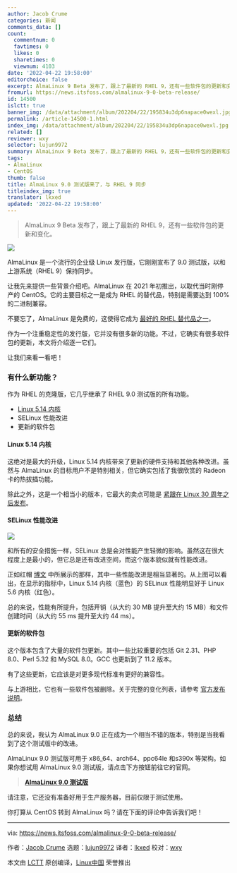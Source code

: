 ```yaml
---
author: Jacob Crume
categories: 新闻
comments_data: []
count:
  commentnum: 0
  favtimes: 0
  likes: 0
  sharetimes: 0
  viewnum: 4103
date: '2022-04-22 19:58:00'
editorchoice: false
excerpt: AlmaLinux 9 Beta 发布了，跟上了最新的 RHEL 9，还有一些软件包的更新和变化。
fromurl: https://news.itsfoss.com/almalinux-9-0-beta-release/
id: 14500
islctt: true
banner_img: /data/attachment/album/202204/22/195834u3dp6napace0wexl.jpg
permalink: /article-14500-1.html
index_img: /data/attachment/album/202204/22/195834u3dp6napace0wexl.jpg.thumb.jpg
related: []
reviewer: wxy
selector: lujun9972
summary: AlmaLinux 9 Beta 发布了，跟上了最新的 RHEL 9，还有一些软件包的更新和变化。
tags:
- AlmaLinux
- CentOS
thumb: false
title: AlmaLinux 9.0 测试版来了，与 RHEL 9 同步
titleindex_img: true
translator: lkxed
updated: '2022-04-22 19:58:00'
---
```



> 
> AlmaLinux 9 Beta 发布了，跟上了最新的 RHEL 9，还有一些软件包的更新和变化。
> 
> 
> 


![](/data/attachment/album/202204/22/195834u3dp6napace0wexl.jpg)


AlmaLinux 是一个流行的企业级 Linux 发行版，它刚刚宣布了 9.0 测试版，以和上游系统（RHEL 9）保持同步。


让我先来提供一些背景介绍吧。AlmaLinux 在 2021 年初推出，以取代当时刚停产的 CentOS。它的主要目标之一是成为 RHEL 的替代品，特别是需要达到 100% 的二进制兼容。


不要忘了，AlmaLinux 是免费的，这使得它成为 [最好的 RHEL 替代品之一](https://itsfoss.com/rhel-based-server-distributions/)。


作为一个注重稳定性的发行版，它并没有很多新的功能。不过，它确实有很多软件包的更新，本文将介绍逐一它们。


让我们来看一看吧！


### 有什么新功能？


作为 RHEL 的克隆版，它几乎继承了 RHEL 9.0 测试版的所有功能。


* [Linux 5.14 内核](https://news.itsfoss.com/kernel-5-14-release/)
* SELinux 性能改进
* 更新的软件包


#### Linux 5.14 内核


这绝对是最大的升级，Linux 5.14 内核带来了更新的硬件支持和其他各种改进。虽然与 AlmaLinux 的目标用户不是特别相关，但它确实包括了我很欣赏的 Radeon 卡的热拔插功能。


除此之外，这是一个相当小的版本，它最大的卖点可能是 [紧跟在 Linux 30 周年之后发布](https://news.itsfoss.com/kernel-5-14-release/)。


#### SELinux 性能改进


![](/data/attachment/album/202204/22/195834u44ntbsbtf8t7547.jpg)


和所有的安全措施一样，SELinux 总是会对性能产生轻微的影响。虽然这在很大程度上是最小的，但它总是还有改进空间，而这个版本貌似就有性能改进。


正如红帽 [博文](https://www.redhat.com/en/blog/improving-performance-and-space-efficiency-selinux) 中所展示的那样，其中一些性能改进是相当显著的。从上图可以看出，在显示的指标中，Linux 5.14 内核（蓝色）的 SELinux 性能明显好于 Linux 5.6 内核（红色）。


总的来说，性能有所提升，包括开销（从大约 30 MB 提升至大约 15 MB）和文件创建时间（从大约 55 ms 提升至大约 44 ms）。


#### 更新的软件包


这个版本包含了大量的软件包更新。其中一些比较重要的包括 Git 2.31、PHP 8.0、Perl 5.32 和 MySQL 8.0。GCC 也更新到了 11.2 版本。


有了这些更新，它应该是对更多现代标准有更好的兼容性。


与上游相比，它也有一些软件包被删除。关于完整的变化列表，请参考 [官方发布说明](https://wiki.almalinux.org/release-notes/9.0-beta.html)。


### 总结


总的来说，我认为 AlmaLinux 9.0 正在成为一个相当不错的版本，特别是当我看到了这个测试版中的改进。


AlmaLinux 9.0 测试版可用于 x86\_64、arch64、ppc64le 和s390x 等架构。如果你想试用 AlmaLinux 9.0 测试版，请点击下方按钮前往它的官网。



> 
> **[AlmaLinux 9.0 测试版](https://mirrors.almalinux.org/isos.html)**
> 
> 
> 


请注意，它还没有准备好用于生产服务器，目前仅限于测试使用。


你打算从 CentOS 转到 AlmaLinux 吗？请在下面的评论中告诉我们吧！




---


via: <https://news.itsfoss.com/almalinux-9-0-beta-release/>


作者：[Jacob Crume](https://news.itsfoss.com/author/jacob/) 选题：[lujun9972](https://github.com/lujun9972) 译者：[lkxed](https://github.com/lkxed) 校对：[wxy](https://github.com/wxy)


本文由 [LCTT](https://github.com/LCTT/TranslateProject) 原创编译，[Linux中国](https://linux.cn/) 荣誉推出